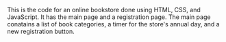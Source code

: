 This is the code for an online bookstore done using HTML, CSS, and JavaScript.
It has the main page and a registration page.
The main page conatains a list of book categories, a timer for the store's annual day, and a new registration button.
